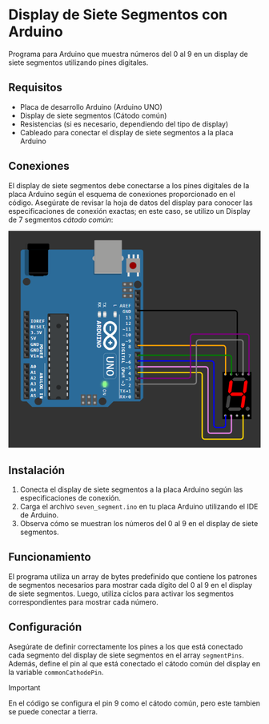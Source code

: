 # Display de Siete Segmentos con Arduino

Programa para Arduino que muestra números del 0 al 9 en un display de siete segmentos utilizando pines digitales.

## Requisitos

- Placa de desarrollo Arduino (Arduino UNO)
- Display de siete segmentos (Cátodo común)
- Resistencias (si es necesario, dependiendo del tipo de display)
- Cableado para conectar el display de siete segmentos a la placa Arduino

## Conexiones

El display de siete segmentos debe conectarse a los pines digitales de la placa Arduino según el esquema de conexiones proporcionado en el código. Asegúrate de revisar la hoja de datos del display para conocer las especificaciones de conexión exactas; en este caso, se utilizo un Display de 7 segmentos _cátodo común_:

![conexiones 7 segmentos](./../../images/conexion_7_segment.png)

## Instalación

1. Conecta el display de siete segmentos a la placa Arduino según las especificaciones de conexión.
2. Carga el archivo `seven_segment.ino` en tu placa Arduino utilizando el IDE de Arduino.
3. Observa cómo se muestran los números del 0 al 9 en el display de siete segmentos.

## Funcionamiento

El programa utiliza un array de bytes predefinido que contiene los patrones de segmentos necesarios para mostrar cada dígito del 0 al 9 en el display de siete segmentos. Luego, utiliza ciclos para activar los segmentos correspondientes para mostrar cada número.

## Configuración

Asegúrate de definir correctamente los pines a los que está conectado cada segmento del display de siete segmentos en el array `segmentPins`. Además, define el pin al que está conectado el cátodo común del display en la variable `commonCathodePin`.

> [!IMPORTANT]
> En el código se configura el pin 9 como el cátodo común, pero este tambien se puede conectar a tierra.
